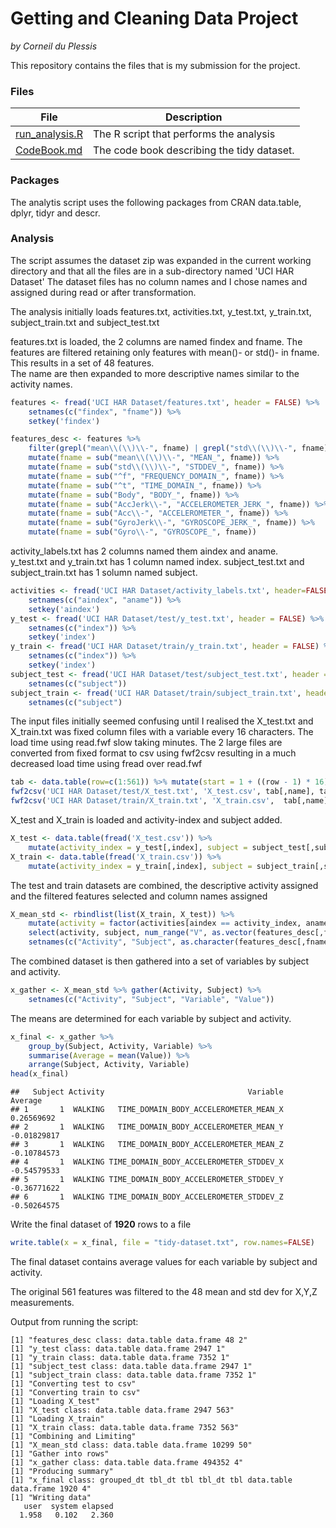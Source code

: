 Getting and Cleaning Data Project
=================================

*by Corneil du Plessis*

This repository contains the files that is my submission for the project.

### Files

File | Description
-----|------------
[run_analysis.R](run_analysis.R) | The R script that performs the analysis
[CodeBook.md](CodeBook.md) | The code book describing the tidy dataset.

### Packages
The analytis script uses the following packages from CRAN data.table, dplyr, tidyr and descr.

### Analysis
The script assumes the dataset zip was expanded in the current working directory and that all the files are in a sub-directory named 'UCI HAR Dataset'
The dataset files has no column names and I chose names and assigned during read or after transformation.

The analysis initially loads features.txt, activities.txt, y_test.txt, y_train.txt, subject_train.txt and subject_test.txt

features.txt is loaded, the 2 columns are named findex and fname.
The features are filtered retaining only features with mean()- or std()- in fname.  
This results in a set of 48 features.  
The name are then expanded to more descriptive names similar to the activity names.
```r
features <- fread('UCI HAR Dataset/features.txt', header = FALSE) %>% 
    setnames(c("findex", "fname")) %>%
    setkey('findex')

features_desc <- features %>% 
    filter(grepl("mean\\(\\)\\-", fname) | grepl("std\\(\\)\\-", fname))  %>% 
    mutate(fname = sub("mean\\(\\)\\-", "MEAN_", fname)) %>%
    mutate(fname = sub("std\\(\\)\\-", "STDDEV_", fname)) %>%
    mutate(fname = sub("^f", "FREQUENCY_DOMAIN_", fname)) %>%
    mutate(fname = sub("^t", "TIME_DOMAIN_", fname)) %>%
    mutate(fname = sub("Body", "BODY_", fname)) %>%
    mutate(fname = sub("AccJerk\\-", "ACCELEROMETER_JERK_", fname)) %>%
    mutate(fname = sub("Acc\\-", "ACCELEROMETER_", fname)) %>%
    mutate(fname = sub("GyroJerk\\-", "GYROSCOPE_JERK_", fname)) %>%
    mutate(fname = sub("Gyro\\-", "GYROSCOPE_", fname))
```
activity_labels.txt has 2 columns named them aindex and aname.  
y_test.txt and y_train.txt has 1 column named index.
subject_test.txt and subject_train.txt has 1 solumn named subject.

```r
activities <- fread('UCI HAR Dataset/activity_labels.txt', header=FALSE) %>% 
    setnames(c("aindex", "aname")) %>% 
    setkey('aindex')
y_test <- fread('UCI HAR Dataset/test/y_test.txt', header = FALSE) %>% 
    setnames(c("index")) %>% 
    setkey('index')
y_train <- fread('UCI HAR Dataset/train/y_train.txt', header = FALSE) %>% 
    setnames(c("index")) %>%
    setkey('index')
subject_test <- fread('UCI HAR Dataset/test/subject_test.txt', header = FALSE) %>%
    setnames(c("subject"))
subject_train <- fread('UCI HAR Dataset/train/subject_train.txt', header = FALSE) %>%
    setnames(c("subject")
```

The input files initially seemed confusing until I realised the X_test.txt and X_train.txt was fixed column files with a variable every 16 characters.
The load time using read.fwf slow taking minutes. The 2 large files are converted from fixed format to csv using fwf2csv resulting in a much decreased load time using fread over read.fwf
```r
tab <- data.table(row=c(1:561)) %>% mutate(start = 1 + ((row - 1) * 16), end = (row) * 16, name = paste0("V",as.character(row)))
fwf2csv('UCI HAR Dataset/test/X_test.txt', 'X_test.csv', tab[,name], tab[,start], tab[,end])
fwf2csv('UCI HAR Dataset/train/X_train.txt', 'X_train.csv',  tab[,name], tab[,start], tab[,end])
```
X_test and X_train is loaded and activity-index and subject added.
```r
X_test <- data.table(fread('X_test.csv')) %>% 
    mutate(activity_index = y_test[,index], subject = subject_test[,subject])
X_train <- data.table(fread('X_train.csv')) %>% 
    mutate(activity_index = y_train[,index], subject = subject_train[,subject])
```

The test and train datasets are combined, the descriptive activity assigned and the filtered features selected and column names assigned
```r
X_mean_std <- rbindlist(list(X_train, X_test)) %>% 
    mutate(activity = factor(activities[aindex == activity_index, aname])) %>%
    select(activity, subject, num_range("V", as.vector(features_desc[,findex]))) %>%
    setnames(c("Activity", "Subject", as.character(features_desc[,fname])))
```
The combined dataset is then gathered into a set of variables by subject and activity.
```r
x_gather <- X_mean_std %>% gather(Activity, Subject) %>%
    setnames(c("Activity", "Subject", "Variable", "Value"))
```
The means are determined for each variable by subject and activity.
```r
x_final <- x_gather %>% 
    group_by(Subject, Activity, Variable) %>% 
    summarise(Average = mean(Value)) %>% 
    arrange(Subject, Activity, Variable)
head(x_final)
```
```
##   Subject Activity                                Variable     Average
## 1       1  WALKING   TIME_DOMAIN_BODY_ACCELEROMETER_MEAN_X  0.26569692
## 2       1  WALKING   TIME_DOMAIN_BODY_ACCELEROMETER_MEAN_Y -0.01829817
## 3       1  WALKING   TIME_DOMAIN_BODY_ACCELEROMETER_MEAN_Z -0.10784573
## 4       1  WALKING TIME_DOMAIN_BODY_ACCELEROMETER_STDDEV_X -0.54579533
## 5       1  WALKING TIME_DOMAIN_BODY_ACCELEROMETER_STDDEV_Y -0.36771622
## 6       1  WALKING TIME_DOMAIN_BODY_ACCELEROMETER_STDDEV_Z -0.50264575
```
Write the final dataset of **1920** rows to a file
```r
write.table(x = x_final, file = "tidy-dataset.txt", row.names=FALSE)
```
The final dataset contains average values for each variable by subject and activity.  

The original 561 features was filtered to the 48 mean and std dev for X,Y,Z measurements.  


Output from running the script:
```
[1] "features_desc class: data.table data.frame 48 2"
[1] "y_test class: data.table data.frame 2947 1"
[1] "y_train class: data.table data.frame 7352 1"
[1] "subject_test class: data.table data.frame 2947 1"
[1] "subject_train class: data.table data.frame 7352 1"
[1] "Converting test to csv"
[1] "Converting train to csv"
[1] "Loading X_test"
[1] "X_test class: data.table data.frame 2947 563"
[1] "Loading X_train"
[1] "X_train class: data.table data.frame 7352 563"
[1] "Combining and Limiting"
[1] "X_mean_std class: data.table data.frame 10299 50"
[1] "Gather into rows"
[1] "x_gather class: data.table data.frame 494352 4"
[1] "Producing summary"
[1] "x_final class: grouped_dt tbl_dt tbl tbl_dt tbl data.table data.frame 1920 4"
[1] "Writing data"
   user  system elapsed 
  1.958   0.102   2.360 
```